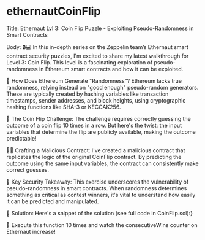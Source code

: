 # ethernautCoinFlip

Title:
Ethernaut Lvl 3: Coin Flip Puzzle - Exploiting Pseudo-Randomness in Smart Contracts

Body:
🔒💻 In this in-depth series on the Zeppelin team’s Ethernaut smart contract security puzzles, I'm excited to share my latest walkthrough for Level 3: Coin Flip. This level is a fascinating exploration of pseudo-randomness in Ethereum smart contracts and how it can be exploited.

🤔 How Does Ethereum Generate "Randomness"?
Ethereum lacks true randomness, relying instead on "good enough" pseudo-random generators. These are typically created by hashing variables like transaction timestamps, sender addresses, and block heights, using cryptographic hashing functions like SHA-3 or KECCAK256.

🎲 The Coin Flip Challenge:
The challenge requires correctly guessing the outcome of a coin flip 10 times in a row. But here's the twist: the input variables that determine the flip are publicly available, making the outcome predictable!

👨‍💻 Crafting a Malicious Contract:
I've created a malicious contract that replicates the logic of the original CoinFlip contract. By predicting the outcome using the same input variables, the contract can consistently make correct guesses.

🔑 Key Security Takeaway:
This exercise underscores the vulnerability of pseudo-randomness in smart contracts. When randomness determines something as critical as contest winners, it's vital to understand how easily it can be predicted and manipulated.

📝 Solution:
Here's a snippet of the solution (see full code in CoinFlip.sol):}

🔁 Execute this function 10 times and watch the consecutiveWins counter on Ethernaut increase!
